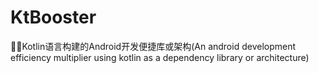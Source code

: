 # KtBooster
🚀🚀Kotlin语言构建的Android开发便捷库或架构(An android development efficiency multiplier using kotlin as a dependency library or architecture)
